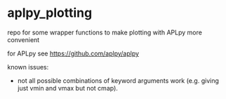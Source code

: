 # aplpy_plotting
repo for some wrapper functions to make plotting with APLpy more convenient

for APLpy see https://github.com/aplpy/aplpy


known issues:
- not all possible combinations of keyword arguments work (e.g. giving just vmin and vmax but not cmap).
